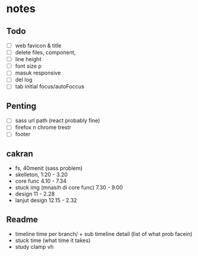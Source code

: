 # notes

## Todo
- [ ] web favicon & title
- [ ] delete files, component, 
- [ ] line height
- [ ] font size p
- [ ] masuk responsive
- [ ] del log
- [ ] tab initial focus/autoFoccus

## Penting
- [ ] sass url path (react probably fine)
- [ ] firefox n chrome trestr
- [ ] footer

## cakran
- fs, 40menit (sass problem)
- skelleton, 1:20 - 3.20
- core func 4.10 - 7.34
- stuck img (mnasih di core func) 7.30 - 9.00
- design 11 - 2.28
- lanjut design 12.15 - 2.32

## Readme
- timeline time per branch/ + sub timeline detail (list of what prob facein)
- stuck time (what time it takes)
- study clamp vh

